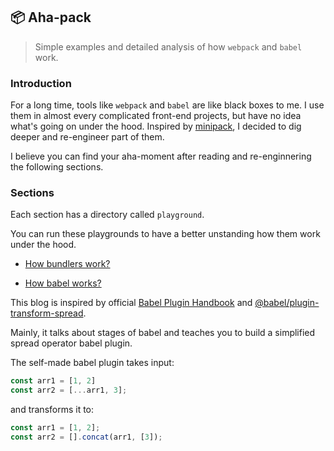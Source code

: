 ## 📦 Aha-pack

> Simple examples and detailed analysis of how `webpack` and `babel` work.

### Introduction

For a long time, tools like `webpack` and `babel` are like black boxes to me. I use them in almost every complicated front-end projects, but have no idea what's going on under the hood. Inspired by [minipack](https://github.com/ronami/minipack), I decided to dig deeper and re-engineer part of them.

I believe you can find your aha-moment after reading and re-enginnering the following sections.

### Sections
Each section has a directory called `playground`.

You can run these playgrounds to have a better unstanding how them work under the hood.

- [How bundlers work?](https://github.com/magentaqin/aha-pack/blob/master/how-bundlers-work/index.md)


- [How babel works?](https://github.com/magentaqin/aha-pack/blob/master/how-babel-works/index.md)

This blog is inspired by official [Babel Plugin Handbook](https://github.com/jamiebuilds/babel-handbook/blob/master/translations/en/plugin-handbook.md) and [@babel/plugin-transform-spread](https://babeljs.io/docs/en/babel-plugin-transform-spread).

Mainly, it talks about stages of babel and teaches you to build a simplified spread operator babel plugin.

The self-made babel plugin takes input:
```javascript
const arr1 = [1, 2]
const arr2 = [...arr1, 3];
```
and transforms it to:
```javascript
const arr1 = [1, 2];
const arr2 = [].concat(arr1, [3]);
```


